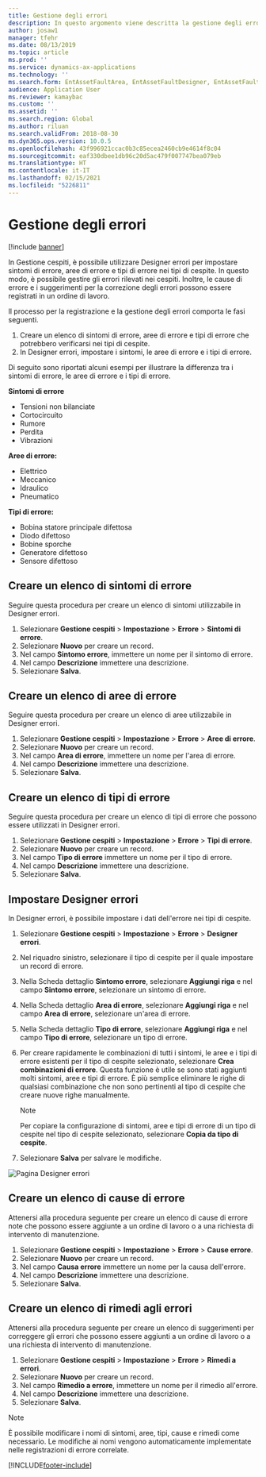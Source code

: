 ```yaml
---
title: Gestione degli errori
description: In questo argomento viene descritta la gestione degli errori in Gestione cespiti.
author: josaw1
manager: tfehr
ms.date: 08/13/2019
ms.topic: article
ms.prod: ''
ms.service: dynamics-ax-applications
ms.technology: ''
ms.search.form: EntAssetFaultArea, EntAssetFaultDesigner, EntAssetFaultCopyFromObjectType, EntAssetFaultRemedy, EntAssetObjectFaultRelationRequestInfoPart, EntAssetObjectFaultRelationWorkOrderInfoPart, EntAssetFaultCreateCombinations, EntAssetObjectFaultSymptom, EntAssetObjectFaultSymptomListPage, EntAssetFaultType, EntAssetFaultSymptom, EntAssetFaultCause
audience: Application User
ms.reviewer: kamaybac
ms.custom: ''
ms.assetid: ''
ms.search.region: Global
ms.author: riluan
ms.search.validFrom: 2018-08-30
ms.dyn365.ops.version: 10.0.5
ms.openlocfilehash: 43f996921ccac0b3c85ecea2460cb9e4614f8c04
ms.sourcegitcommit: eaf330dbee1db96c20d5ac479f007747bea079eb
ms.translationtype: HT
ms.contentlocale: it-IT
ms.lasthandoff: 02/15/2021
ms.locfileid: "5226811"
---
```

# <a name="fault-management"></a>Gestione degli errori

[!include [banner](../../includes/banner.md)]

 

In Gestione cespiti, è possibile utilizzare Designer errori per impostare sintomi di errore, aree di errore e tipi di errore nei tipi di cespite. In questo modo, è possibile gestire gli errori rilevati nei cespiti. Inoltre, le cause di errore e i suggerimenti per la correzione degli errori possono essere registrati in un ordine di lavoro.

Il processo per la registrazione e la gestione degli errori comporta le fasi seguenti.

1. Creare un elenco di sintomi di errore, aree di errore e tipi di errore che potrebbero verificarsi nei tipi di cespite.
2. In Designer errori, impostare i sintomi, le aree di errore e i tipi di errore.

Di seguito sono riportati alcuni esempi per illustrare la differenza tra i sintomi di errore, le aree di errore e i tipi di errore.

**Sintomi di errore**

- Tensioni non bilanciate
- Cortocircuito
- Rumore
- Perdita
- Vibrazioni

**Aree di errore:**

- Elettrico
- Meccanico
- Idraulico
- Pneumatico

**Tipi di errore:**

- Bobina statore principale difettosa
- Diodo difettoso
- Bobine sporche
- Generatore difettoso
- Sensore difettoso

## <a name="create-fault-symptoms"></a>Creare un elenco di sintomi di errore

Seguire questa procedura per creare un elenco di sintomi utilizzabile in Designer errori.

1. Selezionare **Gestione cespiti** \> **Impostazione** \> **Errore** \> **Sintomi di errore**.
2. Selezionare **Nuovo** per creare un record.
3. Nel campo **Sintomo errore**, immettere un nome per il sintomo di errore.
4. Nel campo **Descrizione** immettere una descrizione.
5. Selezionare **Salva**.

## <a name="create-fault-areas"></a>Creare un elenco di aree di errore

Seguire questa procedura per creare un elenco di aree utilizzabile in Designer errori.

1. Selezionare **Gestione cespiti** \> **Impostazione** \> **Errore** \> **Aree di errore**.
2. Selezionare **Nuovo** per creare un record.
3. Nel campo **Area di errore**, immettere un nome per l'area di errore.
4. Nel campo **Descrizione** immettere una descrizione.
5. Selezionare **Salva**.

## <a name="create-fault-types"></a>Creare un elenco di tipi di errore

Seguire questa procedura per creare un elenco di tipi di errore che possono essere utilizzati in Designer errori.

1. Selezionare **Gestione cespiti** \> **Impostazione** \> **Errore** \> **Tipi di errore**.
2. Selezionare **Nuovo** per creare un record.
3. Nel campo **Tipo di errore** immettere un nome per il tipo di errore.
4. Nel campo **Descrizione** immettere una descrizione.
5. Selezionare **Salva**.

## <a name="set-up-the-fault-designer"></a>Impostare Designer errori

In Designer errori, è possibile impostare i dati dell'errore nei tipi di cespite.

1. Selezionare **Gestione cespiti** \> **Impostazione** \> **Errore** \> **Designer errori**.
2. Nel riquadro sinistro, selezionare il tipo di cespite per il quale impostare un record di errore.
3. Nella Scheda dettaglio **Sintomo errore**, selezionare **Aggiungi riga** e nel campo **Sintomo errore**, selezionare un sintomo di errore.
4. Nella Scheda dettaglio **Area di errore**, selezionare **Aggiungi riga** e nel campo **Area di errore**, selezionare un'area di errore.
5. Nella Scheda dettaglio **Tipo di errore**, selezionare **Aggiungi riga** e nel campo **Tipo di errore**, selezionare un tipo di errore.
6. Per creare rapidamente le combinazioni di tutti i sintomi, le aree e i tipi di errore esistenti per il tipo di cespite selezionato, selezionare **Crea combinazioni di errore**. Questa funzione è utile se sono stati aggiunti molti sintomi, aree e tipi di errore. È più semplice eliminare le righe di qualsiasi combinazione che non sono pertinenti al tipo di cespite che creare nuove righe manualmente.

    > [!NOTE]
    > Per copiare la configurazione di sintomi, aree e tipi di errore di un tipo di cespite nel tipo di cespite selezionato, selezionare **Copia da tipo di cespite**.

7. Selezionare **Salva** per salvare le modifiche.

![Pagina Designer errori](media/21-setup-for-work-orders.png)

## <a name="create-fault-causes"></a>Creare un elenco di cause di errore

Attenersi alla procedura seguente per creare un elenco di cause di errore note che possono essere aggiunte a un ordine di lavoro o a una richiesta di intervento di manutenzione.

1. Selezionare **Gestione cespiti** \> **Impostazione** \> **Errore** \> **Cause errore**.
2. Selezionare **Nuovo** per creare un record.
3. Nel campo **Causa errore** immettere un nome per la causa dell'errore.
4. Nel campo **Descrizione** immettere una descrizione.
5. Selezionare **Salva**.

## <a name="create-fault-remedies"></a>Creare un elenco di rimedi agli errori

Attenersi alla procedura seguente per creare un elenco di suggerimenti per correggere gli errori che possono essere aggiunti a un ordine di lavoro o a una richiesta di intervento di manutenzione.

1. Selezionare **Gestione cespiti** \> **Impostazione** \> **Errore** \> **Rimedi a errori**.
2. Selezionare **Nuovo** per creare un record.
3. Nel campo **Rimedio a errore**, immettere un nome per il rimedio all'errore.
4. Nel campo **Descrizione** immettere una descrizione.
5. Selezionare **Salva**.

> [!NOTE]
> È possibile modificare i nomi di sintomi, aree, tipi, cause e rimedi come necessario. Le modifiche ai nomi vengono automaticamente implementate nelle registrazioni di errore correlate.


[!INCLUDE[footer-include](../../../includes/footer-banner.md)]